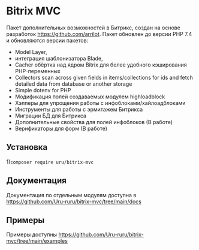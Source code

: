 # Bitrix MVC
Пакет дополнительных возможностей в Битрикс, создан на основе разработок https://github.com/arrilot. Пакет обновлен до версии PHP 7.4 и обновляются версии пакетов:
- Model Layer,
- интеграция шаблонизатора Blade,
- Cacher обёртка над ядром Bitrix для более удобного кэширования PHP-переменных
- Collectors scan across given fields in items/collections for ids and fetch detailed data from database or another storage
- Simple dotenv for PHP
- Модификация полей создаваемых модулем highloadblock
- Хэлперы для упрощения работы с инфоблоками/хайлоадблоками
- Инструменты для работы с эрмитажем Битрикса
- Миграции БД для Битрикса
- Дополнительные свойства для полей инфоблоков (В работе)
- Верификаторы для форм (В работе)

## Установка

1)```composer require uru/bitrix-mvc```

## Документация
Документация по отдельным модулям доступна в https://github.com/Uru-ruru/bitrix-mvc/tree/main/docs

## Примеры 
Примеры доступны https://github.com/Uru-ruru/bitrix-mvc/tree/main/examples
